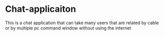 # Chat-applicaiton
This is a chat application that can take many users that are related by cable or by multiple pc command window without using the internet
